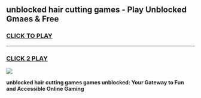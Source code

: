 
## unblocked hair cutting games - Play Unblocked Gmaes & Free
<h3>
<a href="https://news.freeplayer.one?title=unblocked_hair_cutting_games&ref=16F">CLICK TO PLAY</a></h3>
<hr>

<h3>
<a href="https://news.freeplayer.one?title=unblocked_hair_cutting_games&ref=16F">CLICK 2 PLAY</a>
  
</h3>

<a href="https://news.freeplayer.one?title=unblocked_hair_cutting_games&ref=16F/"><img src="https://clearcache.store/games.png"></a>


**unblocked hair cutting games games unblocked: Your Gateway to Fun and Accessible Online Gaming**
